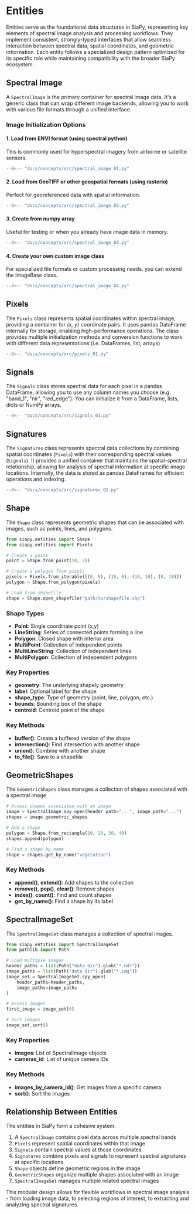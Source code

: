 # Entities

Entities serve as the foundational data structures in SiaPy, representing key elements of spectral image analysis and processing workflows. They implement consistent, strongly-typed interfaces that allow seamless interaction between spectral data, spatial coordinates, and geometric information.
Each entity follows a specialized design pattern optimized for its specific role while maintaining compatibility with the broader SiaPy ecosystem.

## Spectral Image

A `SpectralImage` is the primary container for spectral image data. It's a generic class that can wrap different image backends, allowing you to work with various file formats through a unified interface.

### Image Initialization Options

#### 1. Load from ENVI format (using spectral python)

This is commonly used for hyperspectral imagery from airborne or satellite sensors.

```python
--8<-- "docs/concepts/src/spectral_image_01.py"
```

#### 2. Load from GeoTIFF or other geospatial formats (using rasterio)

Perfect for georeferenced data with spatial information.

```python
--8<-- "docs/concepts/src/spectral_image_02.py"
```

#### 3. Create from numpy array

Useful for testing or when you already have image data in memory.

```python
--8<-- "docs/concepts/src/spectral_image_03.py"
```

#### 4. Create your own custom image class

For specialized file formats or custom processing needs, you can extend the ImageBase class.

```python
--8<-- "docs/concepts/src/spectral_image_04.py"
```

## Pixels

The `Pixels` class represents spatial coordinates within spectral image, providing a container for *(x, y)* coordinate pairs. It uses pandas DataFrame internally for storage, enabling high-performance operations. The class provides multiple initialization methods and conversion functions to work with different data representations (i.e. DataFrames, list, arrays)

```python
--8<-- "docs/concepts/src/pixels_01.py"
```

## Signals

The `Signals` class stores spectral data for each pixel in a pandas DataFrame, allowing you to use any column names you choose (e.g. "band_1", "nir", "red_edge"). You can initialize it from a DataFrame, lists, dicts or NumPy arrays.

```python
--8<-- "docs/concepts/src/signals_01.py"
```

## Signatures

The `Signatures` class represents spectral data collections by combining spatial coordinates (`Pixels`) with their corresponding spectral values (`Signals`). It provides a unified container that maintains the spatial-spectral relationship, allowing for analysis of spectral information at specific image locations. Internally, the data is stored as pandas DataFrames for efficient operations and indexing.

```python
--8<-- "docs/concepts/src/signatures_01.py"
```

## Shape

The `Shape` class represents geometric shapes that can be associated with images, such as points, lines, and polygons.

```python
from siapy.entities import Shape
from siapy.entities import Pixels

# Create a point
point = Shape.from_point(10, 20)

# Create a polygon from pixels
pixels = Pixels.from_iterable([(0, 0), (10, 0), (10, 10), (0, 10)])
polygon = Shape.from_polygon(pixels)

# Load from shapefile
shape = Shape.open_shapefile("path/to/shapefile.shp")
```

### Shape Types

- **Point**: Single coordinate point (x,y)
- **LineString**: Series of connected points forming a line
- **Polygon**: Closed shape with interior area
- **MultiPoint**: Collection of independent points
- **MultiLineString**: Collection of independent lines
- **MultiPolygon**: Collection of independent polygons

### Key Properties

- **geometry**: The underlying shapely geometry
- **label**: Optional label for the shape
- **shape_type**: Type of geometry (point, line, polygon, etc.)
- **bounds**: Bounding box of the shape
- **centroid**: Centroid point of the shape

### Key Methods

- **buffer()**: Create a buffered version of the shape
- **intersection()**: Find intersection with another shape
- **union()**: Combine with another shape
- **to_file()**: Save to a shapefile

## GeometricShapes

The `GeometricShapes` class manages a collection of shapes associated with a spectral image.

```python
# Access shapes associated with an image
image = SpectralImage.spy_open(header_path="...", image_path="...")
shapes = image.geometric_shapes

# Add a shape
polygon = Shape.from_rectangle(10, 20, 30, 40)
shapes.append(polygon)

# Find a shape by name
shape = shapes.get_by_name("vegetation")
```

### Key Methods

- **append()**, **extend()**: Add shapes to the collection
- **remove()**, **pop()**, **clear()**: Remove shapes
- **index()**, **count()**: Find and count shapes
- **get_by_name()**: Find a shape by its label

## SpectralImageSet

The `SpectralImageSet` class manages a collection of spectral images.

```python
from siapy.entities import SpectralImageSet
from pathlib import Path

# Load multiple images
header_paths = list(Path("data_dir").glob("*.hdr"))
image_paths = list(Path("data_dir").glob("*.img"))
image_set = SpectralImageSet.spy_open(
    header_paths=header_paths,
    image_paths=image_paths
)

# Access images
first_image = image_set[0]

# Sort images
image_set.sort()
```

### Key Properties

- **images**: List of SpectralImage objects
- **cameras_id**: List of unique camera IDs

### Key Methods

- **images_by_camera_id()**: Get images from a specific camera
- **sort()**: Sort the images

## Relationship Between Entities

The entities in SiaPy form a cohesive system:

1. A `SpectralImage` contains pixel data across multiple spectral bands
2. `Pixels` represent spatial coordinates within that image
3. `Signals` contain spectral values at those coordinates
4. `Signatures` combine pixels and signals to represent spectral signatures at specific locations
5. `Shape` objects define geometric regions in the image
6. `GeometricShapes` organize multiple shapes associated with an image
7. `SpectralImageSet` manages multiple related spectral images

This modular design allows for flexible workflows in spectral image analysis - from loading image data, to selecting regions of interest, to extracting and analyzing spectral signatures.
